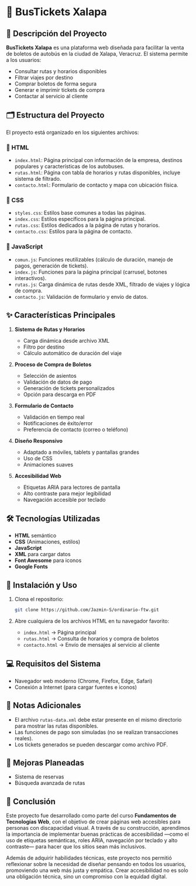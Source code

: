  # 🚌 BusTickets Xalapa

## 📌 Descripción del Proyecto

**BusTickets Xalapa** es una plataforma web diseñada para facilitar la venta de boletos de autobús en la ciudad de Xalapa, Veracruz. El sistema permite a los usuarios:

* Consultar rutas y horarios disponibles
* Filtrar viajes por destino
* Comprar boletos de forma segura
* Generar e imprimir tickets de compra
* Contactar al servicio al cliente

## 🗂️ Estructura del Proyecto

El proyecto está organizado en los siguientes archivos:

### 🔹 HTML

* `index.html`: Página principal con información de la empresa, destinos populares y características de los autobuses.
* `rutas.html`: Página con tabla de horarios y rutas disponibles, incluye sistema de filtrado.
* `contacto.html`: Formulario de contacto y mapa con ubicación física.

### 🎨 CSS

* `styles.css`: Estilos base comunes a todas las páginas.
* `index.css`: Estilos específicos para la página principal.
* `rutas.css`: Estilos dedicados a la página de rutas y horarios.
* `contacto.css`: Estilos para la página de contacto.

### 🧠 JavaScript

* `comun.js`: Funciones reutilizables (cálculo de duración, manejo de pagos, generación de tickets).
* `index.js`: Funciones para la página principal (carrusel, botones interactivos).
* `rutas.js`: Carga dinámica de rutas desde XML, filtrado de viajes y lógica de compra.
* `contacto.js`: Validación de formulario y envío de datos.

## ✨ Características Principales

1. **Sistema de Rutas y Horarios**

   * Carga dinámica desde archivo XML
   * Filtro por destino
   * Cálculo automático de duración del viaje

2. **Proceso de Compra de Boletos**

   * Selección de asientos
   * Validación de datos de pago
   * Generación de tickets personalizados
   * Opción para descarga en PDF

3. **Formulario de Contacto**

   * Validación en tiempo real
   * Notificaciones de éxito/error
   * Preferencia de contacto (correo o teléfono)

4. **Diseño Responsivo**

   * Adaptado a móviles, tablets y pantallas grandes
   * Uso de CSS
   * Animaciones suaves

5. **Accesibilidad Web**

   * Etiquetas ARIA para lectores de pantalla
   * Alto contraste para mejor legibilidad
   * Navegación accesible por teclado

## 🛠️ Tecnologías Utilizadas

* **HTML** semántico
* **CSS** (Animaciones, estilos)
* **JavaScript**
* **XML** para cargar datos 
* **Font Awesome** para iconos
* **Google Fonts** 

## 🚀 Instalación y Uso

1. Clona el repositorio:

   ```bash
   git clone https://github.com/Jazmin-S/ordinario-ftw.git
   ```

2. Abre cualquiera de los archivos HTML en tu navegador favorito:

   * `index.html` → Página principal
   * `rutas.html` → Consulta de horarios y compra de boletos
   * `contacto.html` → Envío de mensajes al servicio al cliente

## 💻 Requisitos del Sistema

* Navegador web moderno (Chrome, Firefox, Edge, Safari)
* Conexión a Internet (para cargar fuentes e iconos)

## 📄 Notas Adicionales

* El archivo `rutas-data.xml` debe estar presente en el mismo directorio para mostrar las rutas disponibles.
* Las funciones de pago son simuladas (no se realizan transacciones reales).
* Los tickets generados se pueden descargar como archivo PDF.

## 🔧 Mejoras Planeadas

* Sistema de reservas
* Búsqueda avanzada de rutas


## 📘 Conclusión

Este proyecto fue desarrollado como parte del curso **Fundamentos de Tecnologías Web**, con el objetivo de crear páginas web accesibles para personas con discapacidad visual. A través de su construcción, aprendimos la importancia de implementar buenas prácticas de accesibilidad —como el uso de etiquetas semánticas, roles ARIA, navegación por teclado y alto contraste— para hacer que los sitios sean más inclusivos.

Además de adquirir habilidades técnicas, este proyecto nos permitió reflexionar sobre la necesidad de diseñar pensando en todos los usuarios, promoviendo una web más justa y empática. Crear accesibilidad no es solo una obligación técnica, sino un compromiso con la equidad digital.

